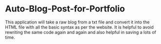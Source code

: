 # Auto-Blog-Post-for-Portfolio
This application will take a raw blog from a txt file and convert it into the HTML file with all the basic syntax as per the website. It is helpful to avoid rewriting the same code again and again and also helpful in saving a lots of time.

